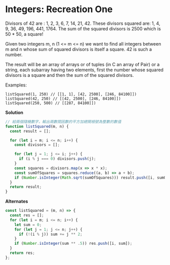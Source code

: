 # Integers: Recreation One

Divisors of 42 are : 1, 2, 3, 6, 7, 14, 21, 42. These divisors squared are: 1, 4, 9, 36, 49, 196, 441, 1764. The sum of the squared divisors is 2500 which is 50 * 50, a square!

Given two integers m, n (1 <= m <= n) we want to find all integers between m and n whose sum of squared divisors is itself a square. 42 is such a number.

The result will be an array of arrays or of tuples (in C an array of Pair) or a string, each subarray having two elements, first the number whose squared divisors is a square and then the sum of the squared divisors.

Examples:

    listSquared(1, 250) // [[1, 1], [42, 2500], [246, 84100]])
    listSquared(42, 250) // [[42, 2500], [246, 84100]])
    listSquared(250, 500) // [[287, 84100]])

**Solution**

```js
// 給兩個隨機數字，輸出兩數間因數的平方加總開根號為整數的數值
function listSquared(m, n) {
  const result = [];

  for (let i = m; i <= n; i++) {
    const divisors = [];

    for (let j = 1; j <= i; j++) {
      if (i % j === 0) divisors.push(j);
    }
    const squares = divisors.map(x => x * x);
    const sumOfSquares = squares.reduce((a, b) => a + b);
    if (Number.isInteger(Math.sqrt(sumOfSquares))) result.push([i, sumOfSquares]);
  }
  return result;
}
```

**Alternates**

```js
const listSquared = (m, n) => {
  const res = [];
  for (let i = m; i <= n; i++) {
    let sum = 0;
    for (let j = 1; j <= n; j++) {
      if (!(i % j)) sum += j ** 2;
    }
    if (Number.isInteger(sum ** .5)) res.push([i, sum]);
  }
  return res;
};
```